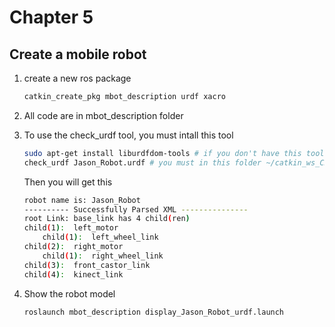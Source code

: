 <!--
 * @Author: Jingsheng Lyu
 * @Date: 2021-01-30 19:35:04
 * @LastEditors: Jingsheng Lyu
 * @LastEditTime: 2021-01-30 20:06:10
 * @FilePath: /ROS_Learning/HW/HW4/README.md
 * @Github: https://github.com/jingshenglyu
 * @Web: https://jingshenglyu.github.io/
 * @E-Mail: jingshenglyu@gmail.com
-->
# Chapter 5

## Create a mobile robot

1. create a new ros package

   ```bash
   catkin_create_pkg mbot_description urdf xacro
   ```

2. All code are in mbot_description folder

3. To use the check_urdf tool, you must intall this tool

    ```bash
    sudo apt-get install liburdfdom-tools # if you don't have this tool
    check_urdf Jason_Robot.urdf # you must in this folder ~/catkin_ws_C5/src/mbot_description/urdf
    ```

    Then you will get this

    ```bash
    robot name is: Jason_Robot
    ---------- Successfully Parsed XML ---------------
    root Link: base_link has 4 child(ren)
    child(1):  left_motor
        child(1):  left_wheel_link
    child(2):  right_motor
        child(1):  right_wheel_link
    child(3):  front_castor_link
    child(4):  kinect_link
    ```

4. Show the robot model

   ```bash
   roslaunch mbot_description display_Jason_Robot_urdf.launch
   ```
